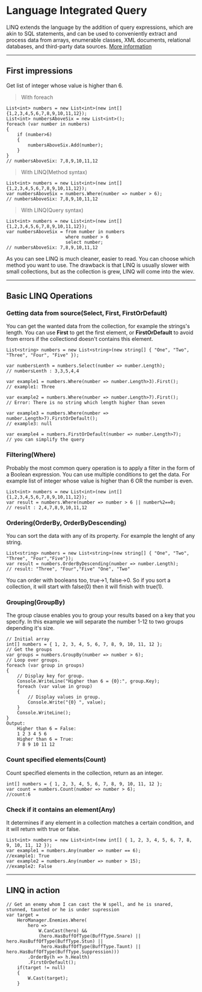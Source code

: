 Language Integrated Query
===================

LINQ extends the language by the addition of query expressions, which are akin to SQL statements, and can be used to conveniently extract and process data from arrays, enumerable classes, XML documents, relational databases, and third-party data sources.
[More information](https://msdn.microsoft.com/en-us/library/bb397926.aspx)

----------

First impressions
-------------
Get list of integer whose value is higher than 6.

> With foreach

	List<int> numbers = new List<int>(new int[]{1,2,3,4,5,6,7,8,9,10,11,12});
	List<int> numbersAboveSix = new List<int>();
	foreach (var number in numbers)
	{
		if (number>6)
		{
			numbersAboveSix.Add(number);
		}
	}
	// numbersAboveSix: 7,8,9,10,11,12
	
> With LINQ(Method syntax)

	List<int> numbers = new List<int>(new int[]{1,2,3,4,5,6,7,8,9,10,11,12});
	var numbersAboveSix = numbers.Where(number => number > 6);
 	// numbersAboveSix: 7,8,9,10,11,12

> With LINQ(Query syntax)

	List<int> numbers = new List<int>(new int[]{1,2,3,4,5,6,7,8,9,10,11,12});
	var numbersAboveSix = from number in numbers 
			              where number > 6 
			              select number;
 	// numbersAboveSix: 7,8,9,10,11,12

As you can see LINQ is much cleaner, easier to read. You can choose which method you want to use. The drawback is that LINQ is usually slower with small collections, but as the collection is grew, LINQ will come into the wiev.

----------

Basic LINQ Operations
-------------

### Getting data from source(**Select, First, FirstOrDefault**)

You can get the wanted data from the collection, for example the strings's length. You can use **First** to get the first element, or **FirstOrDefault** to avoid from errors if the collectiond doesn't contains this element. 

	List<string> numbers = new List<string>(new string[] { "One", "Two", "Three", "Four", "Five" });
	
	var numbersLenth = numbers.Select(number => number.Length);
	// numbersLenth : 3,3,5,4,4
	
	var example1 = numbers.Where(number => number.Length>3).First();
	// example1: Three
	
	var example2 = numbers.Where(number => number.Length>7).First();
	// Error: There is no string which length higher than seven 
	
	var example3 = numbers.Where(number => number.Length>7).FirstOrDefault();
	// example3: null
	
	var example4 = numbers.FirstOrDefault(number => number.Length>7);
	// you can simplify the query
	
### Filtering(**Where**)

Probably the most common query operation is to apply a filter in the form of a Boolean expression. You can use multiple conditions to get the data. For example list of integer whose value is higher than 6 OR the number is even.

	List<int> numbers = new List<int>(new int[]{1,2,3,4,5,6,7,8,9,10,11,12});
	var result = numbers.Where(number => number > 6 || number%2==0;
	// result : 2,4,7,8,9,10,11,12
    
### Ordering(**OrderBy, OrderByDescending**)

You can sort the data with any of its property. For example the lenght of any string.

	List<string> numbers = new List<string>(new string[] { "One", "Two", "Three", "Four","Five"});
	var result = numbers.OrderByDescending(number => number.Length);
	// result: "Three", "Four","Five" "One", "Two"

You can order with booleans too, true->1, false->0. So if you sort a collection, it will start with false(0) then it will finish with true(1).

### Grouping(**GroupBy**)

The group clause enables you to group your results based on a key that you specify. In this example we will separate the number 1-12 to two groups depending it's size.

	// Initial array
	int[] numbers = { 1, 2, 3, 4, 5, 6, 7, 8, 9, 10, 11, 12 };
	// Get the groups
	var groups = numbers.GroupBy(number => number > 6);
	// Loop over groups.
	foreach (var group in groups)
	{
		// Display key for group.
		Console.WriteLine("Higher than 6 = {0}:", group.Key);
		foreach (var value in group)
		{
			// Display values in group.
			Console.Write("{0} ", value);
		}
		Console.WriteLine();
	}
	Output:
		Higher than 6 = False:
		1 2 3 4 5 6
		Higher than 6 = True:
		7 8 9 10 11 12
		
### Count specified elements(**Count**)

Count specified elements in the collection, return as an integer.

	int[] numbers = { 1, 2, 3, 4, 5, 6, 7, 8, 9, 10, 11, 12 };
	var count = numbers.Count(number => number > 6);
	//count:6
### Check if it contains an element(**Any**)

It determines if any element in a collection matches a certain condition, and it will return with true or false.

	List<int> numbers = new List<int>(new int[] { 1, 2, 3, 4, 5, 6, 7, 8, 9, 10, 11, 12 });
	var example1 = numbers.Any(number => number == 6);
	//example1: True
	var example2 = numbers.Any(number => number > 15);
	//example2: False

----------

LINQ in action
-------------
	// Get an enemy whom I can cast the W spell, and he is snared, stunned, taunted or he is under supression
	var target =
	    HeroManager.Enemies.Where(
	        hero =>
	            W.CanCast(hero) &&
	            (hero.HasBuffOfType(BuffType.Snare) || hero.HasBuffOfType(BuffType.Stun) ||
	             hero.HasBuffOfType(BuffType.Taunt) || hero.HasBuffOfType(BuffType.Suppression)))
	        .OrderBy(h => h.Health)
	        .FirstOrDefault();
        if(target != null)
        {
        	W.Cast(target);
        }
